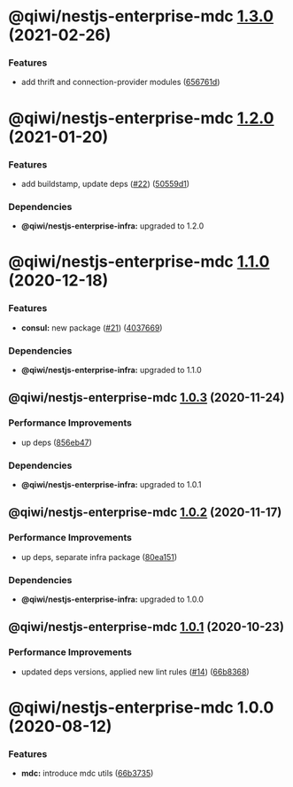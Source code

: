 # @qiwi/nestjs-enterprise-mdc [1.3.0](https://github.com/qiwi/nestjs-enterprise/compare/@qiwi/nestjs-enterprise-mdc@1.2.0...@qiwi/nestjs-enterprise-mdc@1.3.0) (2021-02-26)


### Features

* add thrift and connection-provider modules ([656761d](https://github.com/qiwi/nestjs-enterprise/commit/656761d137aa5d1d93ae364ce489e2061e23e8bf))

# @qiwi/nestjs-enterprise-mdc [1.2.0](https://github.com/qiwi/nestjs-enterprise/compare/@qiwi/nestjs-enterprise-mdc@1.1.0...@qiwi/nestjs-enterprise-mdc@1.2.0) (2021-01-20)


### Features

* add buildstamp, update deps ([#22](https://github.com/qiwi/nestjs-enterprise/issues/22)) ([50559d1](https://github.com/qiwi/nestjs-enterprise/commit/50559d13f269f19106e16d447f5813ebc5f3455c))





### Dependencies

* **@qiwi/nestjs-enterprise-infra:** upgraded to 1.2.0

# @qiwi/nestjs-enterprise-mdc [1.1.0](https://github.com/qiwi/nestjs-enterprise/compare/@qiwi/nestjs-enterprise-mdc@1.0.3...@qiwi/nestjs-enterprise-mdc@1.1.0) (2020-12-18)


### Features

* **consul:** new package ([#21](https://github.com/qiwi/nestjs-enterprise/issues/21)) ([4037669](https://github.com/qiwi/nestjs-enterprise/commit/40376697a61ff39a9db08bc10b9f242c2b4fe7bf))





### Dependencies

* **@qiwi/nestjs-enterprise-infra:** upgraded to 1.1.0

## @qiwi/nestjs-enterprise-mdc [1.0.3](https://github.com/qiwi/nestjs-enterprise/compare/@qiwi/nestjs-enterprise-mdc@1.0.2...@qiwi/nestjs-enterprise-mdc@1.0.3) (2020-11-24)


### Performance Improvements

* up deps ([856eb47](https://github.com/qiwi/nestjs-enterprise/commit/856eb47915d387d594d1605462f53fa22149990b))





### Dependencies

* **@qiwi/nestjs-enterprise-infra:** upgraded to 1.0.1

## @qiwi/nestjs-enterprise-mdc [1.0.2](https://github.com/qiwi/nestjs-enterprise/compare/@qiwi/nestjs-enterprise-mdc@1.0.1...@qiwi/nestjs-enterprise-mdc@1.0.2) (2020-11-17)


### Performance Improvements

* up deps, separate infra package ([80ea151](https://github.com/qiwi/nestjs-enterprise/commit/80ea151c96d65e761b2506a0c046a550e616196b))





### Dependencies

* **@qiwi/nestjs-enterprise-infra:** upgraded to 1.0.0

## @qiwi/nestjs-enterprise-mdc [1.0.1](https://github.com/qiwi/nestjs-enterprise/compare/@qiwi/nestjs-enterprise-mdc@1.0.0...@qiwi/nestjs-enterprise-mdc@1.0.1) (2020-10-23)


### Performance Improvements

* updated deps versions, applied new lint rules ([#14](https://github.com/qiwi/nestjs-enterprise/issues/14)) ([66b8368](https://github.com/qiwi/nestjs-enterprise/commit/66b83683a8da0949ff5507037e8d8955b852c151))

# @qiwi/nestjs-enterprise-mdc 1.0.0 (2020-08-12)


### Features

* **mdc:** introduce mdc utils ([66b3735](https://github.com/qiwi/nestjs-enterprise/commit/66b373564cd61574ad3a1a6dbecad3d48a467750))
